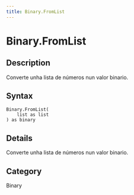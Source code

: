 ```yaml
---
title: Binary.FromList
---
```


# Binary.FromList


## Description

Converte unha lista de números nun valor binario.


## Syntax

```powerquery
Binary.FromList(
    list as list
) as binary
```


## Details

Converte unha lista de números nun valor binario.



## Category
Binary
